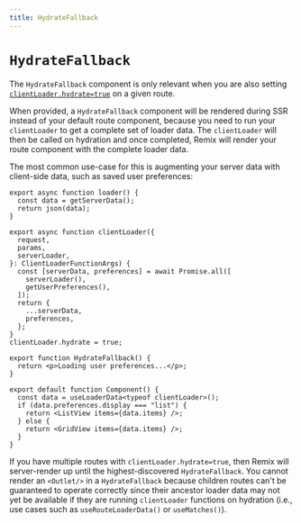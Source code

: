 ```yaml
---
title: HydrateFallback
---
```


# `HydrateFallback`

<docs-info>The `HydrateFallback` component is only relevant when you are also setting [`clientLoader.hydrate=true`][hydrate-true] on a given route.</docs-info>

When provided, a `HydrateFallback` component will be rendered during SSR instead of your default route component, because you need to run your `clientLoader` to get a complete set of loader data. The `clientLoader` will then be called on hydration and once completed, Remix will render your route component with the complete loader data.

The most common use-case for this is augmenting your server data with client-side data, such as saved user preferences:

```tsx
export async function loader() {
  const data = getServerData();
  return json(data);
}

export async function clientLoader({
  request,
  params,
  serverLoader,
}: ClientLoaderFunctionArgs) {
  const [serverData, preferences] = await Promise.all([
    serverLoader(),
    getUserPreferences(),
  ]);
  return {
    ...serverData,
    preferences,
  };
}
clientLoader.hydrate = true;

export function HydrateFallback() {
  return <p>Loading user preferences...</p>;
}

export default function Component() {
  const data = useLoaderData<typeof clientLoader>();
  if (data.preferences.display === "list") {
    return <ListView items={data.items} />;
  } else {
    return <GridView items={data.items} />;
  }
}
```

If you have multiple routes with `clientLoader.hydrate=true`, then Remix will server-render up until the highest-discovered `HydrateFallback`. You cannot render an `<Outlet/>` in a `HydrateFallback` because children routes can't be guaranteed to operate correctly since their ancestor loader data may not yet be available if they are running `clientLoader` functions on hydration (i.e., use cases such as `useRouteLoaderData()` or `useMatches()`).

[hydrate-true]: ./client-loader#clientloaderhydrate
